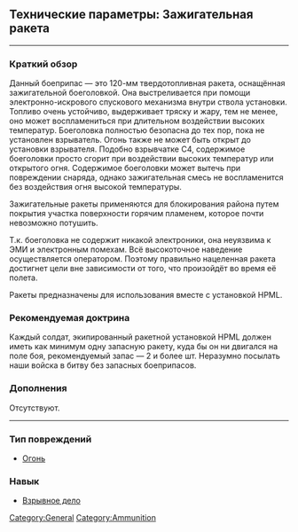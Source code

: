 ## Технические параметры: Зажигательная ракета

------------------------------------------------------------------------

### Краткий обзор

Данный боеприпас — это 120-мм твердотопливная ракета, оснащённая
зажигательной боеголовкой. Она выстреливается при помощи
электронно-искрового спускового механизма внутри ствола установки.
Топливо очень устойчиво, выдерживает тряску и жару, тем не менее, оно
может воспламениться при длительном воздействии высоких температур.
Боеголовка полностью безопасна до тех пор, пока не установлен
взрыватель. Огонь также не может быть открыт до установки взрывателя.
Подобно взрывчатке C4, содержимое боеголовки просто сгорит при
воздействии высоких температур или открытого огня. Содержимое боеголовки
может вытечь при повреждении снаряда, однако зажигательная смесь не
воспламенится без воздействия огня высокой температуры.

Зажигательные ракеты применяются для блокирования района путем покрытия
участка поверхности горячим пламенем, которое почти невозможно потушить.

Т.к. боеголовка не содержит никакой электроники, она неуязвима к ЭМИ и
электронным помехам. Всё высокоточное наведение осуществляется
оператором. Поэтому правильно нацеленная ракета достигнет цели вне
зависимости от того, что произойдёт во время её полета.

Ракеты предназначены для использования вместе с установкой HPML.

### Рекомендуемая доктрина

Каждый солдат, экипированный ракетной установкой HPML должен иметь как
минимум одну запасную ракету, куда бы он ни двигался на поле боя,
рекомендуемый запас — 2 и более шт. Неразумно посылать наши войска в
битву без запасных боеприпасов.

### Дополнения

Отсутствуют.

------------------------------------------------------------------------

### Тип повреждений

- [Огонь](Типы_повреждений/Огонь "wikilink")

### Навык

- [Взрывное дело](Навыки/Взрывное_дело "wikilink")

[Category:General](Category:General "wikilink")
[Category:Ammunition](Category:Ammunition "wikilink")